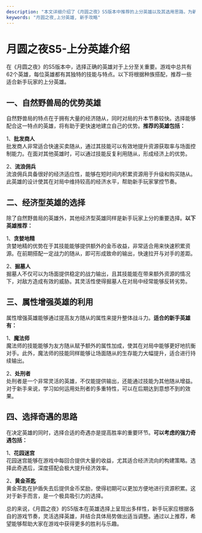```yaml
---
description: "本文详细介绍了《月圆之夜》S5版本中推荐的上分英雄以及其选用思路，为新手玩家提供实用攻略。"
keywords: "月圆之夜,上分英雄, 新手攻略"
---
```

# 月圆之夜S5-上分英雄介绍

在《月圆之夜》的S5版本中，选择正确的英雄对于上分至关重要。游戏中总共有62个英雄，每位英雄都有其独特的技能与特点。以下将根据种族搭配，推荐一些适合新手玩家的上分英雄。

## 一、自然野兽局的优势英雄

自然野兽局的特点在于拥有大量的经济随从，同时对局的升本节奏较快。选择能够配合这一特点的英雄，将有助于更快速地建立自己的优势。**推荐的英雄包括：**

1、**批发商人**  
批发商人非常适合快速买卖随从，通过其技能可以有效地提升资源获取率与场面控制能力。在面对其他英雄时，可以通过技能反复利用随从，形成经济上的优势。

2、**流浪佣兵**  
流浪佣兵具备很好的经济适应性，能够在短时间内积累资源用于升级和购买随从。此英雄的设计使其在对局中维持较高的经济水平，帮助新手玩家掌控节奏。

## 二、经济型英雄的选择

除了自然野兽局的英雄外，其他经济型英雄同样是新手玩家上分的重要选择。**以下英雄推荐：**

1、**贪婪地精**  
贪婪地精的优势在于其技能能够提供额外的金币收益，非常适合用来快速积累资源。在前期搭配一定战力的随从，即可形成致命的输出，快速拉开与对手的差距。

2、**掘墓人**  
掘墓人不仅可以为场面提供稳定的战力输出，且其技能能在带来额外资源的情况下，对敌方造成有效的威胁。其灵活性使得掘墓人在对局中经常能够反转劣势。

## 三、属性增强英雄的利用

属性增强英雄能够通过提高友方随从的属性来提升整体战斗力。**适合的新手英雄有：**

1、**魔法师**  
魔法师的技能能够为友方随从赋予额外的属性加成，使其在对局中能够更好地抗衡对手。此外，魔法师的技能同样能够让场面随从的生存能力大幅提升，适合进行持续输出。

2、**处刑者**  
处刑者是一个非常灵活的英雄，不仅能提供输出，还能通过技能为其他随从增益。对于新手来说，学习如何运用处刑者的多重特性，可以在后期达到意想不到的效果。

## 四、选择奇遇的思路

在决定英雄的同时，选择合适的奇遇亦是提高胜率的重要环节。**可以考虑的强力奇遇包括：**

1、**花园迷宫**  
花园迷宫能够在游戏中每回合提供大量的收益，尤其适合经济流向的构建策略。选择此奇遇后，深度搭配会极大提升经济效率。

2、**黄金茶匙**  
黄金茶匙在护盾失去后提供金币奖励，使得初期可以更加方便地进行资源积累。这对于新手而言，是一个极具吸引力的选择。

总的来说，《月圆之夜》的S5版本在英雄选择上呈现出多样性，新手玩家应根据各自的游戏节奏，灵活选择英雄，并结合具体局势做出适当调整。通过以上推荐，希望能够帮助大家在游戏中获得更多的胜利与乐趣。
